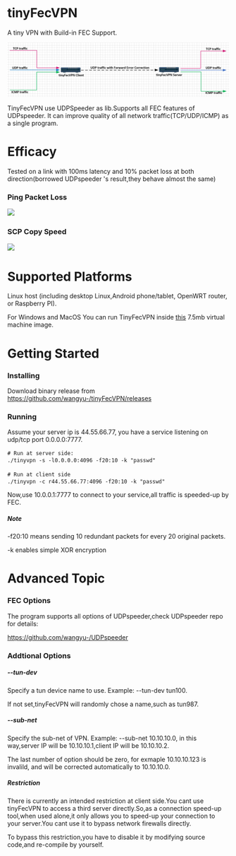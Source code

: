 # tinyFecVPN

A tiny VPN with Build-in FEC Support.

![image](/images/tinyFecVPN.PNG)

TinyFecVPN use UDPSpeeder as lib.Supports all FEC features of UDPspeeder. It can improve quality of all network traffic(TCP/UDP/ICMP) as a single program.


# Efficacy
Tested on a link with 100ms latency and 10% packet loss at both direction(borrowed UDPspeeder 's result,they behave almost the same)

### Ping Packet Loss
![](https://raw.githubusercontent.com/wangyu-/UDPspeeder/master/images/en/ping_compare_mode1.png)

### SCP Copy Speed
![](https://raw.githubusercontent.com/wangyu-/UDPspeeder/master/images/en/scp_compare2.PNG)

# Supported Platforms
Linux host (including desktop Linux,Android phone/tablet, OpenWRT router, or Raspberry PI).

For Windows and MacOS You can run TinyFecVPN inside [this](https://github.com/wangyu-/udp2raw-tunnel/releases/download/20170918.0/lede-17.01.2-x86_virtual_machine_image_with_udp2raw_pre_installed.zip) 7.5mb virtual machine image.

# Getting Started

### Installing

Download binary release from https://github.com/wangyu-/tinyFecVPN/releases

### Running

Assume your server ip is 44.55.66.77, you have a service listening on udp/tcp port 0.0.0.0:7777.

```
# Run at server side:
./tinyvpn -s -l0.0.0.0:4096 -f20:10 -k "passwd"

# Run at client side
./tinyvpn -c r44.55.66.77:4096 -f20:10 -k "passwd"
```

Now,use 10.0.0.1:7777 to connect to your service,all traffic is speeded-up by FEC.

##### Note

-f20:10 means sending 10 redundant packets for every 20 original packets.

-k enables simple XOR encryption

# Advanced Topic

### FEC Options

The program supports all options of UDPspeeder,check UDPspeeder repo for details:

https://github.com/wangyu-/UDPspeeder

### Addtional Options

##### --tun-dev

Specify a tun device name to use. Example: --tun-dev tun100.

If not set,tinyFecVPN will randomly chose a name,such as tun987.

##### --sub-net

Specify the sub-net of VPN. Example: --sub-net 10.10.10.0, in this way,server IP will be 10.10.10.1,client IP will be 10.10.10.2.

The last number of option should be zero, for exmaple 10.10.10.123 is invalild, and will be corrected automatically to 10.10.10.0.

##### Restriction

There is currently an intended restriction at client side.You cant use tinyFecVPN to access a third server directly.So,as a connection speed-up tool,when used alone,it only allows you to speed-up your connection to your server.You cant use it to bypass network firewalls directly.

To bypass this restriction,you have to disable it by modifying source code,and re-compile by yourself.
